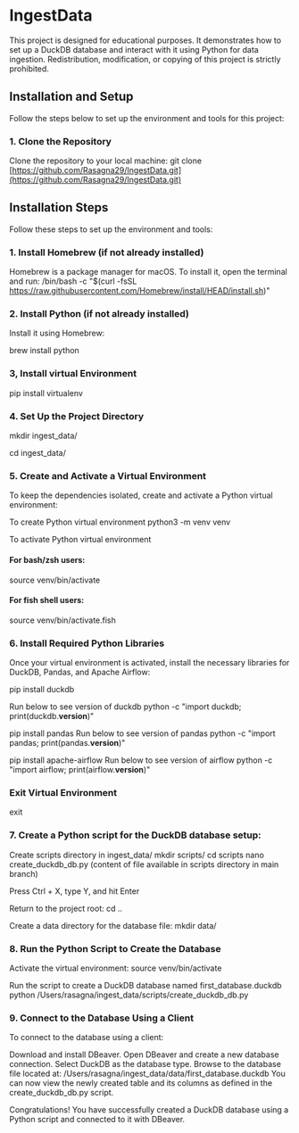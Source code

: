 # IngestData

This project is designed for educational purposes. It demonstrates how to set up a DuckDB database and interact with it using Python for data ingestion. Redistribution, modification, or copying of this project is strictly prohibited.

## Installation and Setup
Follow the steps below to set up the environment and tools for this project:

### 1. Clone the Repository
Clone the repository to your local machine:
git clone [https://github.com/Rasagna29/IngestData.git](https://github.com/Rasagna29/IngestData.git)

## Installation Steps

Follow these steps to set up the environment and tools:

### 1. Install Homebrew (if not already installed)
Homebrew is a package manager for macOS. To install it, open the terminal and run:
/bin/bash -c "$(curl -fsSL https://raw.githubusercontent.com/Homebrew/install/HEAD/install.sh)"

### 2. Install Python (if not already installed)
Install it using Homebrew:

brew install python

### 3, Install virtual Environment
pip install virtualenv

### 4. Set Up the Project Directory
mkdir ingest_data/

cd ingest_data/

### 5. Create and Activate a Virtual Environment
To keep the dependencies isolated, create and activate a Python virtual environment:

To create Python virtual environment 
python3 -m venv venv

To activate Python virtual environment
#### For bash/zsh users:
source venv/bin/activate  
#### For fish shell users:
source venv/bin/activate.fish

### 6. Install Required Python Libraries
Once your virtual environment is activated, install the necessary libraries for DuckDB, Pandas, and Apache Airflow:

pip install duckdb 

Run below to see version of duckdb
python -c "import duckdb; print(duckdb.__version__)"

pip install pandas 
Run below to see version of pandas
python -c "import pandas; print(pandas.__version__)"

pip install apache-airflow
Run below to see version of airflow
python -c "import airflow; print(airflow.__version__)"

### Exit Virtual Environment
exit

### 7. Create a Python script for the DuckDB database setup:

Create scripts directory in ingest_data/
  mkdir scripts/
  cd scripts
  nano create_duckdb_db.py (content of file available in scripts directory in main branch)

Press Ctrl + X, type Y, and hit Enter

Return to the project root:
cd ..

Create a data directory for the database file:
mkdir data/

### 8. Run the Python Script to Create the Database
  Activate the virtual environment:
    source venv/bin/activate  

  Run the script to create a DuckDB database named first_database.duckdb
    python /Users/rasagna/ingest_data/scripts/create_duckdb_db.py

### 9. Connect to the Database Using a Client
To connect to the database using a client:

  Download and install DBeaver.
  Open DBeaver and create a new database connection.
  Select DuckDB as the database type.
  Browse to the database file located at: /Users/rasagna/ingest_data/data/first_database.duckdb
  You can now view the newly created table and its columns as defined in the create_duckdb_db.py script.

Congratulations!
You have successfully created a DuckDB database using a Python script and connected to it with DBeaver.


